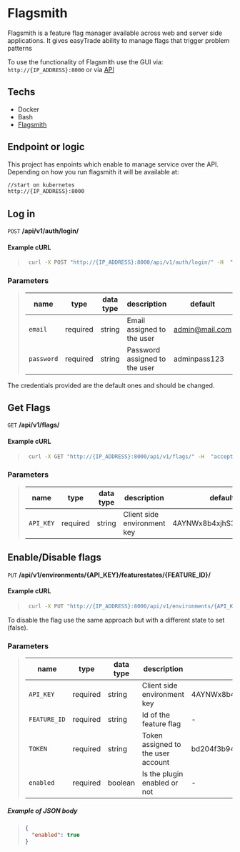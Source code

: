 # Flagsmith

Flagsmith is a feature flag manager available across web and server side applications. It gives easyTrade ability to manage flags that trigger problem patterns

To use the functionality of Flagsmith use the GUI via: `http://{IP_ADDRESS}:8000` or via [API](https://api.flagsmith.com/api/v1/docs/)

## Techs

- Docker
- Bash
- [Flagsmith](https://docs.flagsmith.com)

## Endpoint or logic

This project has enpoints which enable to manage service over the API.
Depending on how you run flagsmith it will be available at:

```sh
//start on kubernetes
http://{IP_ADDRESS}:8000
```

## Log in

`POST` **/api/v1/auth/login/**

#### Example cURL

> ```bash
>  curl -X POST "http://{IP_ADDRESS}:8000/api/v1/auth/login/" -H  "accept: application/json" -H  "Content-Type: application/json" -d "{\"password\": \"string\",  \"email\": \"string\"}"
> ```

### Parameters

> | name       | type     | data type | description                   | default        |
> | ---------- | -------- | --------- | ----------------------------- | -------------- |
> | `email`    | required | string    | Email assigned to the user    | admin@mail.com |
> | `password` | required | string    | Password assigned to the user | adminpass123   |

The credentials provided are the default ones and should be changed.

## Get Flags

`GET` **/api/v1/flags/**

#### Example cURL

> ```bash
>  curl -X GET "http://{IP_ADDRESS}:8000/api/v1/flags/" -H  "accept: application/json" -H "X-Environment-Key {API_KEY}"
> ```

### Parameters

> | name      | type     | data type | description                 | default                |
> | --------- | -------- | --------- | --------------------------- | ---------------------- |
> | `API_KEY` | required | string    | Client side environment key | 4AYNWx8b4xjhS3Tj9axmwG |

## Enable/Disable flags

`PUT` **/api/v1/environments/{API_KEY}/featurestates/{FEATURE_ID}/**

#### Example cURL

> ```bash
>  curl -X PUT "http://{IP_ADDRESS}:8000/api/v1/environments/{API_KEY}/featurestates/{FEATURE_ID}/" -H  "accept: application/json" -H "Authorization: Token {TOKEN}" -d "{\"enabled\": true}"
> ```

To disable the flag use the same approach but with a different state to set (false).

### Parameters

> | name         | type     | data type | description                        | default                                  |
> | ------------ | -------- | --------- | ---------------------------------- | ---------------------------------------- |
> | `API_KEY`    | required | string    | Client side environment key        | 4AYNWx8b4xjhS3Tj9axmwG                   |
> | `FEATURE_ID` | required | string    | Id of the feature flag             | -                                        |
> | `TOKEN`      | required | string    | Token assigned to the user account | bd204f3b942da2a3afcf5a5835b1ed76fddb84b1 |
> | `enabled`    | required | boolean   | Is the plugin enabled or not       | -                                        |

##### Example of JSON body

> ```json
> {
>   "enabled": true
> }
> ```
